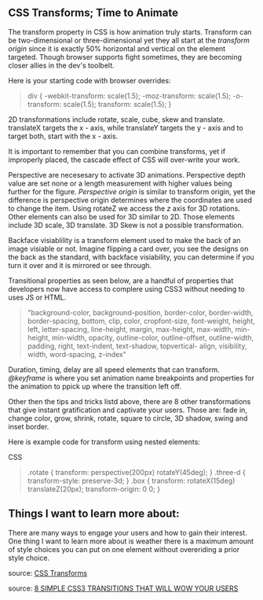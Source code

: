 ## CSS Transforms; Time to Animate ##

The transform property in CSS is how animation truly starts. Transform can be two-dimensional or three-dimensional yet they all start at the *transform origin* since it is exactly 50% horizontal and vertical on the element targeted. Though browser supports fight sometimes, they are becoming closer allies in the dev's toolbelt.

Here is your starting code with browser overrides:

>div {
  -webkit-transform: scale(1.5);
    -moz-transform: scale(1.5);
      -o-transform: scale(1.5);
         transform: scale(1.5);
}

2D transformations include rotate, scale, cube, skew and translate. translateX targets the x - axis, while translateY targets the y - axis and to target both, start with the x - axis.

It is important to remember that you can combine transforms, yet if improperly placed, the cascade effect of CSS will over-write your work.

Perspective are necesesary to activate 3D animations. Perspective depth value are set none or a length measurement with higher values being further for the figure. *Perspective origin* is similar to transform origin, yet the difference is perspective origin determines where the coordinates are used to change the item. Using rotateZ we access the *z* axis for 3D rotations. Other elements can also be used for 3D similar to 2D. Those elements include 3D scale, 3D translate.  3D Skew is not a possible transformation.

Backface visiablility is a transform element used to make the back of an image visiable or not. Imagine flipping a card over, you see the designs on the back as the standard, with backface visiability, you can determine if you turn it over and it is mirrored or see through.

Transitional properties as seen below, are a handful of properties that developers now have access to complere using CSS3 without needing to uses JS or HTML.

>"background-color, background-position, border-color, border-width, border-spacing, bottom, clip, color, cropfont-size, font-weight, height, left, letter-spacing, line-height, margin, max-height, max-width, min-height, min-width, opacity, outline-color, outline-offset, outline-width, padding, right, text-indent, text-shadow, topvertical- align, visibility, width, word-spacing, z-index"

Duration, timing, delay are all speed elements that can transform. *@keyframe* is where you set animation name breakpoints and properties for the animation to ppick up where the transition left off.

Other then the tips and tricks listd above, there are 8 other transformations that give instant gratification and captivate your users.  Those are: fade in, change color, grow, shrink, rotate, square to circle, 3D shadow, swing and inset border.

Here is example code for transform using nested elements:

CSS
>.rotate {
  transform: perspective(200px) rotateY(45deg);
}
.three-d {
  transform-style: preserve-3d;
}
.box {
  transform: rotateX(15deg) translateZ(20px);
  transform-origin: 0 0;
}

## Things I want to learn more about: ##

There are many ways to engage your users and how to gain their interest. One thing I want to learn more about is weather there is a maximum amount of style choices you can put on one element without overeriding a prior style choice.

source: [CSS Transforms](https://learn.shayhowe.com/advanced-html-css/css-transforms/)

source: [8 SIMPLE CSS3 TRANSITIONS THAT WILL WOW YOUR USERS](https://www.webdesignerdepot.com/2014/05/8-simple-css3-transitions-that-will-wow-your-users)
